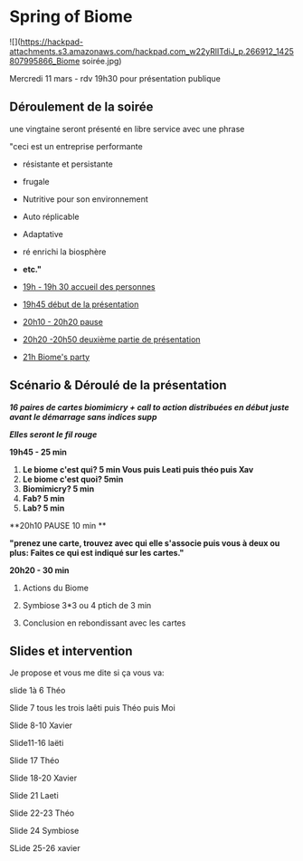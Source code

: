 # Spring of Biome

![](https://hackpad-attachments.s3.amazonaws.com/hackpad.com_w22yRlITdiJ_p.266912_1425807995866_Biome soirée.jpg)

Mercredi 11 mars - rdv 19h30 pour présentation publique

## Déroulement de la soirée

une vingtaine seront présenté en libre service avec une phrase

"ceci est un entreprise performante

*   résistante  et persistante
*   frugale
*   Nutritive pour son environnement 
*   Auto réplicable
*   Adaptative 
*   ré enrichi la biosphère
*   **etc."**

*   <u>19h - 19h 30 accueil des personnes</u>
*   <u>19h45 début de la présentation</u>
*   <u>20h10 - 20h20 pause</u>
*   <u>20h20 -20h50 deuxième partie de présentation</u>
*   <u>21h Biome's party</u>

## Scénario & Déroulé de la présentation

**_16 paires de cartes biomimicry + call to action distribuées  en début juste avant le démarrage sans indices supp_**

**_Elles seront le fil rouge_**

**19h45 - 25 min**

1.  **Le biome c'est qui? 5 min  Vous puis Leati puis théo puis Xav**
2.  **Le biome c'est quoi? 5min**
3.  **Biomimicry? 5 min**
4.  **Fab? 5 min**
5.  **Lab? 5 min**

**20h10 PAUSE 10 min **

**"prenez une carte, trouvez avec qui elle s'associe puis vous à deux ou plus: Faites ce qui est indiqué sur les cartes."**

**20h20 - 30 min**

1.  Actions du Biome

1.  Symbiose 3*3 ou 4 ptich de 3 min
2.  Conclusion en rebondissant avec les cartes

## Slides et intervention 

Je propose et vous me dite si ça vous va: 

slide 1à 6 Théo 

Slide 7 tous les trois laêti puis Théo puis Moi 

Slide 8-10 Xavier 

Slide11-16 laëti 

Slide 17 Théo 

Slide 18-20 Xavier 

Slide 21 Laeti 

Slide 22-23 Théo 

Slide 24 Symbiose 

SLide 25-26 xavier